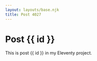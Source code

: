 ```yaml
---
layout: layouts/base.njk
title: Post 4027
---
```


# Post {{ id }}

This is post {{ id }} in my Eleventy project.
